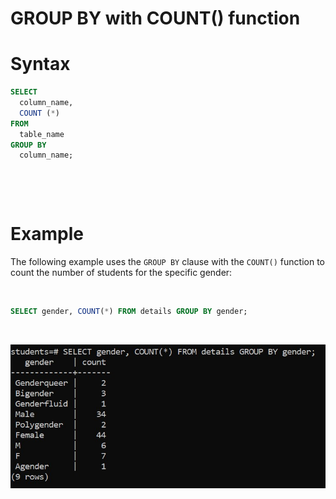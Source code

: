 # GROUP BY with COUNT() function

# Syntax

```sql
SELECT
  column_name,
  COUNT (*)
FROM
  table_name
GROUP BY
  column_name;
```

&nbsp;

&nbsp;

# Example

The following example uses the `GROUP BY` clause with the `COUNT()` function to count the number of students for the specific gender:

&nbsp;

```sql
SELECT gender, COUNT(*) FROM details GROUP BY gender;
```

&nbsp;

<img src="../../assets/Group-by/count.jpg">

&nbsp;

&nbsp;

&nbsp;

&nbsp;
